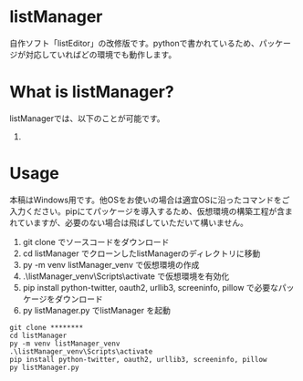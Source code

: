 # listManager
自作ソフト「listEditor」の改修版です。pythonで書かれているため、パッケージが対応していればどの環境でも動作します。

# What is listManager?
listManagerでは、以下のことが可能です。

1. 

# Usage
本稿はWindows用です。他OSをお使いの場合は適宜OSに沿ったコマンドをご入力ください。pipにてパッケージを導入するため、仮想環境の構築工程が含まれていますが、必要のない場合は飛ばしていただいて構いません。
1. git clone でソースコードをダウンロード
2. cd listManager でクローンしたlistManagerのディレクトリに移動
3. py -m venv listManager_venv で仮想環境の作成
4. .\listManager_venv\Scripts\activate で仮想環境を有効化
5. pip install python-twitter, oauth2, urllib3, screeninfo, pillow で必要なパッケージをダウンロード
6. py listManager.py でlistManager を起動

```コピー用
git clone ********
cd listManager
py -m venv listManager_venv
.\listManager_venv\Scripts\activate
pip install python-twitter, oauth2, urllib3, screeninfo, pillow
py listManager.py
```
